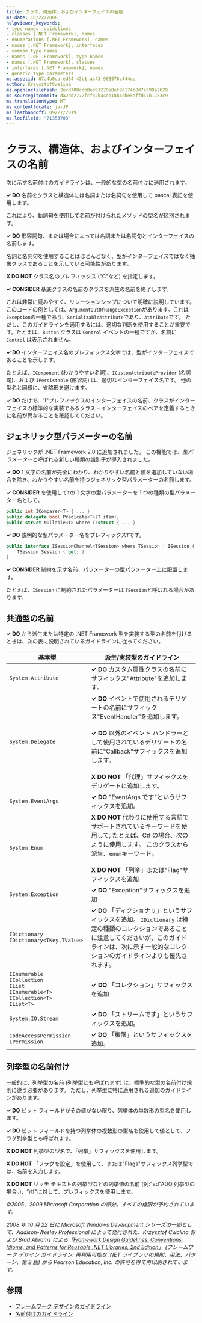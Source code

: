 ```yaml
---
title: クラス、構造体、およびインターフェイスの名前
ms.date: 10/22/2008
helpviewer_keywords:
- type names, guidelines
- classes [.NET Framework], names
- enumerations [.NET Framework], names
- names [.NET Framework], interfaces
- common type names
- names [.NET Framework], type names
- names [.NET Framework], classes
- interfaces [.NET Framework], names
- generic type parameters
ms.assetid: 87a4b0da-ed64-43b1-ac43-968576c444ce
author: KrzysztofCwalina
ms.openlocfilehash: 2ecd708ccb8eb91270e8ef9c174b8d7e599a2629
ms.sourcegitcommit: da2dd2772fcf32b44eb18b1cbe8affd17b1753c9
ms.translationtype: MT
ms.contentlocale: ja-JP
ms.lasthandoff: 09/27/2019
ms.locfileid: "71353703"
---
```

# <a name="names-of-classes-structs-and-interfaces"></a>クラス、構造体、およびインターフェイスの名前
次に示す名前付けのガイドラインは、一般的な型の名前付けに適用されます。  
  
 **✓ DO** 名前をクラスと構造体には名詞または名詞句を使用して pascal 表記を使用します。  
  
 これにより、動詞句を使用して名前が付けられたメソッドの型名が区別されます。  
  
 **✓ DO** 形容詞句、または場合によっては名詞または名詞句とインターフェイスの名前します。  
  
 名詞と名詞句を使用することはほとんどなく、型がインターフェイスではなく抽象クラスであることを示している可能性があります。  
  
 **X DO NOT** クラス名のプレフィックス ("C"など) を指定します。  
  
 **✓ CONSIDER** 基底クラスの名前のクラスを派生の名前を終了します。  
  
 これは非常に読みやすく、リレーションシップについて明確に説明しています。 このコードの例としては、`ArgumentOutOfRangeException`があります。これは `Exception`の一種であり、`SerializableAttribute`であり、`Attribute`です。 ただし、このガイドラインを適用するには、適切な判断を使用することが重要です。たとえば、`Button` クラスは `Control` イベントの一種ですが、名前に `Control` は表示されません。  
  
 **✓ DO** インターフェイス名のプレフィックス文字では、型がインターフェイスであることを示します。  
  
 たとえば、`IComponent` (わかりやすい名詞)、`ICustomAttributeProvider` (名詞句)、および `IPersistable` (形容詞) は、適切なインターフェイス名です。 他の型名と同様に、省略形を避けます。  
  
 **✓ DO** だけで、"I"プレフィックスのインターフェイスの名前、クラスがインターフェイスの標準的な実装であるクラス – インターフェイスのペアを定義するときに名前が異なることを確認してください。  
  
## <a name="names-of-generic-type-parameters"></a>ジェネリック型パラメーターの名前  
 ジェネリックが .NET Framework 2.0 に追加されました。 この機能では、*型パラメーター*と呼ばれる新しい種類の識別子が導入されました。  
  
 **✓ DO** 1 文字の名前が完全にわかり、わかりやすい名前と値を追加していない場合を除き、わかりやすい名前を持つジェネリック型パラメーターの名前します。  
  
 **✓ CONSIDER** を使用して`T`の 1 文字の型パラメーターを 1 つの種類の型パラメーター名として。  
  
```csharp  
public int IComparer<T> { ... }  
public delegate bool Predicate<T>(T item);  
public struct Nullable<T> where T:struct { ... }  
```  
  
 **✓ DO** 説明的な型パラメーター名をプレフィックス`T`です。  
  
```csharp  
public interface ISessionChannel<TSession> where TSession : ISession {  
    TSession Session { get; }  
}  
```  
  
 **✓ CONSIDER** 制約を示す名前、パラメーターの型パラメーター上に配置します。  
  
 たとえば、`ISession` に制約されたパラメーターは `TSession`と呼ばれる場合があります。  
  
## <a name="names-of-common-types"></a>共通型の名前  
 **✓ DO** から派生または特定の .NET Framework 型を実装する型の名前を付けるときは、次の表に説明されているガイドラインに従ってください。  
  
|基本型|派生/実装型のガイドライン|  
|---------------|------------------------------------------|  
|`System.Attribute`|**✓ DO** カスタム属性クラスの名前にサフィックス"Attribute"を追加します。|  
|`System.Delegate`|**✓ DO** イベントで使用されるデリゲートの名前にサフィックス"EventHandler"を追加します。<br /><br /> **✓ DO** 以外のイベント ハンドラーとして使用されているデリゲートの名前に"Callback"サフィックスを追加します。<br /><br /> **X DO NOT** 「代理」サフィックスをデリゲートに追加します。|  
|`System.EventArgs`|**✓ DO** "EventArgs です"というサフィックスを追加。|  
|`System.Enum`|**X DO NOT** 代わりに使用する言語でサポートされているキーワードを使用して; たとえば、C# の場合、次のように使用します。 このクラスから派生、`enum`キーワード。<br /><br /> **X DO NOT** 「列挙」または"Flag"サフィックスを追加|  
|`System.Exception`|**✓ DO** "Exception"サフィックスを追加|  
|`IDictionary` <br /> `IDictionary<TKey,TValue>`|**✓ DO** 「ディクショナリ」というサフィックスを追加。 `IDictionary` は特定の種類のコレクションであることに注意してくださいが、このガイドラインは、次に示す一般的なコレクションのガイドラインよりも優先されます。|  
|`IEnumerable` <br /> `ICollection` <br /> `IList` <br /> `IEnumerable<T>` <br /> `ICollection<T>` <br /> `IList<T>`|**✓ DO** 「コレクション」サフィックスを追加|  
|`System.IO.Stream`|**✓ DO** 「ストリームです」というサフィックスを追加。|  
|`CodeAccessPermission IPermission`|**✓ DO** 「権限」というサフィックスを追加。|  
  
## <a name="naming-enumerations"></a>列挙型の名前付け  
 一般的に、列挙型の名前 (列挙型とも呼ばれます) は、標準的な型の名前付け規則に従う必要があります。 ただし、列挙型に特に適用される追加のガイドラインがあります。  
  
 **✓ DO** ビット フィールドがその値がない限り、列挙体の単数形の型名を使用します。  
  
 **✓ DO** ビット フィールドを持つ列挙体の複数形の型名を使用して値として、フラグ列挙型とも呼ばれます。  
  
 **X DO NOT** 列挙型の型名で、「列挙」サフィックスを使用します。  
  
 **X DO NOT** 「フラグを設定」を使用して、または"Flags"サフィックス列挙型では、名前を入力します。  
  
 **X DO NOT** リッチ テキストの列挙型などの列挙値の名前 (例:"ad"ADO 列挙型の場合。)、"rtf"に対して、プレフィックスを使用します。  
  
 *©2005、2009 Microsoft Corporation の部分。すべての権限が予約されています。*  
  
 *2008 年 10 月 22 日に Microsoft Windows Development シリーズの一部として、Addison-Wesley Professional によって発行された、Krzysztof Cwalina および Brad Abrams による「[Framework Design Guidelines: Conventions, Idioms, and Patterns for Reusable .NET Libraries, 2nd Edition](https://www.informit.com/store/framework-design-guidelines-conventions-idioms-and-9780321545619)」 (フレームワーク デザイン ガイドライン: 再利用可能な .NET ライブラリの規則、用法、パターン、第 2 版) から Pearson Education, Inc. の許可を得て再印刷されています。*  
  
## <a name="see-also"></a>参照

- [フレームワーク デザインのガイドライン](../../../docs/standard/design-guidelines/index.md)
- [名前付けのガイドライン](../../../docs/standard/design-guidelines/naming-guidelines.md)
